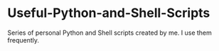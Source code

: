 # Useful-Python-and-Shell-Scripts
Series of personal Python and Shell scripts created by me. I use them frequently. 
